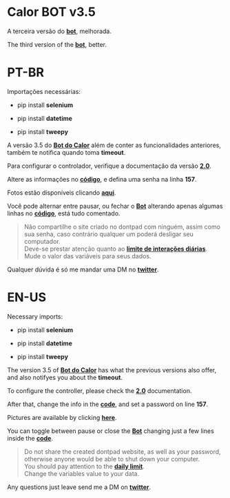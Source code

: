 
# Calor BOT v3.5

  

A terceira versão do **[bot](https://twitter.com/bot_calor)**, melhorada.<br>

The third version of the **[bot](https://twitter.com/bot_calor)**, better.<br>

  

# PT-BR<br>

Importações necessárias:

- pip install **selenium**

- pip install **datetime**

- pip install **tweepy**

  

A versão 3.5 do **[Bot do Calor](https://www.twitter.com/bot_calor)** além de conter as funcionalidades anteriores, também te notifica quando toma **timeout**.<br>

Para configurar o controlador, verifique a documentação da versão **[2.0](https://github.com/euMts/bot_calor/tree/main/v2.0)**.<br>

Altere as informações no **[código](pt-br.py)**, e defina uma senha na linha **157**.<br>

Fotos estão disponíveis clicando **[aqui](https://twitter.com/bot_calor/status/1345523342795796481)**.<br>

Você pode alternar entre pausar, ou fechar o **[Bot](https://www.twitter.com/bot_calor)** alterando apenas algumas linhas no **[código](pt-br.py)**, está tudo comentado.

  

>Não compartilhe o site criado no dontpad com ninguém, assim como sua senha, caso contrário qualquer um poderá desligar seu computador.<br>
>Deve-se prestar atenção quanto ao **[limite de interações diárias](https://help.twitter.com/pt/using-twitter/twitter-follow-limit)**.<br>
>Mude o valor das variáveis para seus dados.

  

Qualquer dúvida é só me mandar uma DM no **[twitter](https://twitter.com/mtss_e)**.

  

# EN-US<br>

Necessary imports:

- pip install **selenium**

- pip install **datetime**

- pip install **tweepy**

  

The version 3.5 of **[Bot do Calor](https://www.twitter.com/bot_calor)** has what the previous versions also offer, and also notifyes you about the **timeout**.<br>

To configure the controller, please check the **[2.0](https://github.com/euMts/bot_calor/tree/main/v2.0)** documentation.<br>

After that, change the info in the **[code](en-us.py)**, and set a password on line **157**.<br>

Pictures are available by clicking **[here](https://twitter.com/bot_calor/status/1345523342795796481)**.<br>

You can toggle between pause or close the **[Bot](https://www.twitter.com/bot_calor)** changing just a few lines inside the **[code](en-us.py)**.

  
>Do not share the created dontpad website, as well as your password, otherwise anyone would be able to shut down your computer.<br>
>You should pay attention to the **[daily limit](https://help.twitter.com/en/using-twitter/twitter-follow-limit)**.<br>
>Change the variables value to your data.

  

Any questions just leave send me a DM on **[twitter](https://twitter.com/mtss_e)**.
